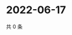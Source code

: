 # 2022-06-17

共 0 条

<!-- BEGIN WEIBO -->
<!-- 最后更新时间 Fri Jun 17 2022 02:01:22 GMT+0800 (China Standard Time) -->

<!-- END WEIBO -->
